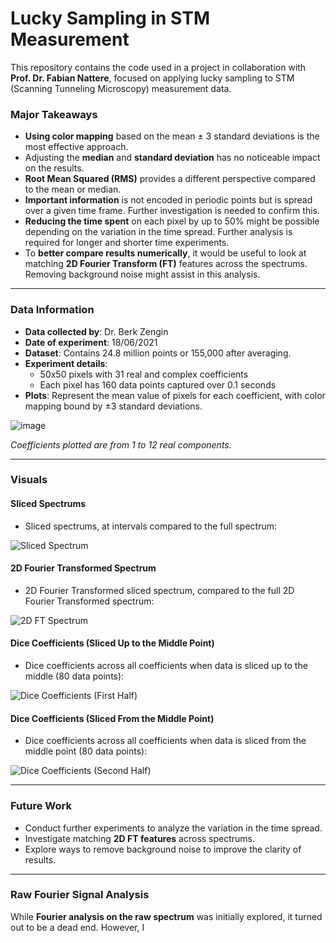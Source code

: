 # Lucky Sampling in STM Measurement

This repository contains the code used in a project in collaboration with **Prof. Dr. Fabian Nattere**, focused on applying lucky sampling to STM (Scanning Tunneling Microscopy) measurement data.

### Major Takeaways

- **Using color mapping** based on the mean ± 3 standard deviations is the most effective approach.
- Adjusting the **median** and **standard deviation** has no noticeable impact on the results.
- **Root Mean Squared (RMS)** provides a different perspective compared to the mean or median.
- **Important information** is not encoded in periodic points but is spread over a given time frame. Further investigation is needed to confirm this.
- **Reducing the time spent** on each pixel by up to 50% might be possible depending on the variation in the time spread. Further analysis is required for longer and shorter time experiments.
- To **better compare results numerically**, it would be useful to look at matching **2D Fourier Transform (FT)** features across the spectrums. Removing background noise might assist in this analysis.

---

### Data Information

- **Data collected by**: Dr. Berk Zengin
- **Date of experiment**: 18/06/2021
- **Dataset**: Contains 24.8 million points or 155,000 after averaging.
- **Experiment details**:
  - 50x50 pixels with 31 real and complex coefficients
  - Each pixel has 160 data points captured over 0.1 seconds
- **Plots**: Represent the mean value of pixels for each coefficient, with color mapping bound by ±3 standard deviations.

![image](https://github.com/user-attachments/assets/fa9d6103-4870-4b91-aa3d-18399363868f)

*Coefficients plotted are from 1 to 12 real components.*

---

### Visuals

#### Sliced Spectrums
- Sliced spectrums, at intervals compared to the full spectrum:

![Sliced Spectrum](https://github.com/user-attachments/assets/e6dff35e-8ff5-4da9-a70b-ac1db251a12f)

#### 2D Fourier Transformed Spectrum
- 2D Fourier Transformed sliced spectrum, compared to the full 2D Fourier Transformed spectrum:

![2D FT Spectrum](https://github.com/user-attachments/assets/deb0320f-e8af-423e-acab-b2377394a968)

#### Dice Coefficients (Sliced Up to the Middle Point)
- Dice coefficients across all coefficients when data is sliced up to the middle (80 data points):

![Dice Coefficients (First Half)](https://github.com/user-attachments/assets/db9d1a06-d31a-4e2a-97aa-6f2f55442352)

#### Dice Coefficients (Sliced From the Middle Point)
- Dice coefficients across all coefficients when data is sliced from the middle point (80 data points):

![Dice Coefficients (Second Half)](https://github.com/user-attachments/assets/66970e58-5596-4064-901a-c62fc0ecbe8c)

---

### Future Work

- Conduct further experiments to analyze the variation in the time spread.
- Investigate matching **2D FT features** across spectrums.
- Explore ways to remove background noise to improve the clarity of results.

---

### Raw Fourier Signal Analysis

While **Fourier analysis on the raw spectrum** was initially explored, it turned out to be a dead end. However, I



